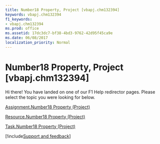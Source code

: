 ```yaml
---
title: Number18 Property, Project [vbapj.chm132394]
keywords: vbapj.chm132394
f1_keywords:
- vbapj.chm132394
ms.prod: office
ms.assetid: 17dc3dc7-bf38-4bd3-9762-42d95f45ca9e
ms.date: 06/08/2017
localization_priority: Normal
---
```



# Number18 Property, Project [vbapj.chm132394]

Hi there! You have landed on one of our F1 Help redirector pages. Please select the topic you were looking for below.

[Assignment.Number18 Property (Project)](https://msdn.microsoft.com/library/7d38aa2a-1075-63ec-0377-7f06917918e2%28Office.15%29.aspx)

[Resource.Number18 Property (Project)](https://msdn.microsoft.com/library/874f4248-67c5-f1c1-6d2e-3967cf7a6419%28Office.15%29.aspx)

[Task.Number18 Property (Project)](https://msdn.microsoft.com/library/2dca1468-75e4-6ed5-7499-66966da7f455%28Office.15%29.aspx)

[!include[Support and feedback](~/includes/feedback-boilerplate.md)]